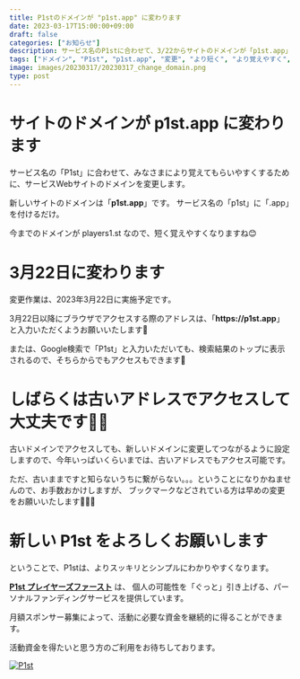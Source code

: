 ```yaml
---
title: P1stのドメインが "p1st.app" に変わります
date: 2023-03-17T15:00:00+09:00
draft: false
categories: ["お知らせ"]
description: サービス名のP1stに合わせて、3/22からサイトのドメインが「p1st.app」に変わります。より短く、みなさんに覚えてもらいやすくなります。
tags: ["ドメイン", "P1st", "p1st.app", "変更", "より短く", "より覚えやすく", "お知らせ"]
image: images/20230317/20230317_change_domain.png
type: post
---
```

# サイトのドメインが p1st.app に変わります

サービス名の「P1st」に合わせて、みなさまにより覚えてもらいやすくするために、サービスWebサイトのドメインを変更します。

新しいサイトのドメインは「**p1st.app**」です。
サービス名の「p1st」に「.app」を付けるだけ。

今までのドメインが players1.st なので、短く覚えやすくなりますね😊

# 3月22日に変わります

変更作業は、2023年3月22日に実施予定です。

3月22日以降にブラウザでアクセスする際のアドレスは、「**https:\//p1st.app**」 と入力いただくようお願いいたします🙏

または、Google検索で「P1st」と入力いただいても、検索結果のトップに表示されるので、そちらからでもアクセスもできます🔎

# しばらくは古いアドレスでアクセスして大丈夫です🙆‍♂️

古いドメインでアクセスしても、新しいドメインに変更してつながるように設定しますので、今年いっぱいくらいまでは、古いアドレスでもアクセス可能です。

ただ、古いままですと知らないうちに繋がらない。。。ということになりかねませんので、お手数おかけしますが、
ブックマークなどされている方は早めの変更をお願いいたします🙇🏻‍♂️

# 新しい P1st をよろしくお願いします

ということで、P1stは、よりスッキリとシンプルにわかりやすくなります。

**[P1st プレイヤーズファースト][p1st_site]** は、
個人の可能性を「ぐっと」引き上げる、パーソナルファンディングサービスを提供しています。

月額スポンサー募集によって、活動に必要な資金を継続的に得ることができます。

活動資金を得たいと思う方のご利用をお待ちしております。

[![P1st](images/logo.png)][p1st_site]


[p1st_site]: https://p1st.app

